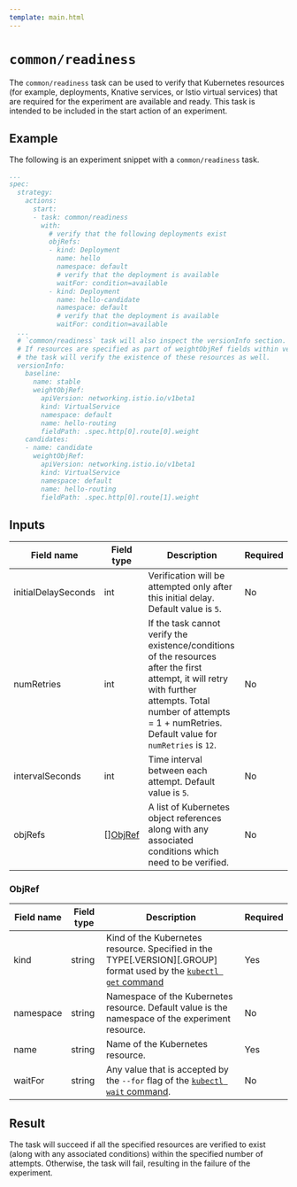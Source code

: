 ```yaml
---
template: main.html
---
```


# `common/readiness`
The `common/readiness` task can be used to verify that Kubernetes resources (for example, deployments, Knative services, or Istio virtual services) that are required for the experiment are available and ready. This task is intended to be included in the start action of an experiment.

## Example
The following is an experiment snippet with a `common/readiness` task.

```yaml
...
spec:
  strategy:
    actions:
      start:
      - task: common/readiness
        with:
          # verify that the following deployments exist
          objRefs:
          - kind: Deployment
            name: hello
            namespace: default 
            # verify that the deployment is available
            waitFor: condition=available
          - kind: Deployment
            name: hello-candidate
            namespace: default
            # verify that the deployment is available
            waitFor: condition=available
  ...
  # `common/readiness` task will also inspect the versionInfo section.
  # If resources are specified as part of weightObjRef fields within versionInfo, 
  # the task will verify the existence of these resources as well.
  versionInfo:
    baseline:
      name: stable
      weightObjRef:
        apiVersion: networking.istio.io/v1beta1
        kind: VirtualService
        namespace: default
        name: hello-routing
        fieldPath: .spec.http[0].route[0].weight
    candidates:
    - name: candidate
      weightObjRef:
        apiVersion: networking.istio.io/v1beta1
        kind: VirtualService
        namespace: default
        name: hello-routing
        fieldPath: .spec.http[0].route[1].weight
```

## Inputs
<!-- // ObjRef contains details about a specific K8s object whose existence and readiness will be checked
type ObjRef struct {
	// Kind of the object. Specified in the TYPE[.VERSION][.GROUP] format used by `kubectl`
	// See https://kubernetes.io/docs/reference/generated/kubectl/kubectl-commands#get
	Kind string `json:"kind" yaml:"kind"`
	// Namespace of the object. Optional. If left unspecified, this will be defaulted to the namespace of the experiment
	Namespace *string `json:"namespace,omitempty" yaml:"namespace,omitempty"`
	// Name of the object
	Name string `json:"name" yaml:"name"`
	// Wait for condition. Optional.
	// Any value that is accepted by the --for flag of the `kubectl wait` command can be specified.
	// See https://kubernetes.io/docs/reference/generated/kubectl/kubectl-commands#wait
	WaitFor *string `json:"waitFor,omitempty" yaml:"waitFor,omitempty"`
}

// ReadinessInputs contains a list of K8s object references along with
// optional readiness conditions for them. The inputs also specify the delays
// and retries involved in the existence and readiness checks.
// This task will also check for existence of objects specified
// in the VersionInfo field of the experiment.
type ReadinessInputs struct {
	// InitialDelaySeconds is optional and defaulted to 5 secs. The first check will be performed after this delay.
	InitialDelaySeconds *int32 `json:"initialDelaySeconds,omitempty" yaml:"initialDelaySeconds,omitempty"`
	// NumRetries is optional and defaulted to 12. This is the number of retries that will be attempted after the first check. Total number of trials = 1 + NumRetries.
	NumRetries *int32 `json:"numRetries,omitempty" yaml:"numRetries,omitempty"`
	// IntervalSeconds is optional and defaulted to 5 secs
	// Retries will be attempted periodically every IntervalSeconds
	IntervalSeconds *int32 `json:"intervalSeconds,omitempty" yaml:"intervalSeconds,omitempty"`
	// ObjRefs is a list of K8s objects along with optional readiness conditions
	ObjRefs []ObjRef `json:"objRefs,omitempty" yaml:"objRefs,omitempty"`
} -->

| Field name | Field type | Description | Required |
| ----- | ---- | ----------- | -------- |
| initialDelaySeconds | int | Verification will be attempted only after this initial delay. Default value is `5`. | No |
| numRetries | int | If the task cannot verify the existence/conditions of the resources after the first attempt, it will retry with further attempts. Total number of attempts = 1 + numRetries. Default value for `numRetries` is `12`. | No |
| intervalSeconds | int | Time interval between each attempt. Default value is `5`. | No |
| objRefs | [][ObjRef](#objref) | A list of Kubernetes object references along with any associated conditions which need to be verified. | No |

### ObjRef
| Field name | Field type | Description | Required |
| ----- | ---- | ----------- | -------- |
| kind | string | Kind of the Kubernetes resource. Specified in the TYPE[.VERSION][.GROUP] format used by the [`kubectl get` command](https://kubernetes.io/docs/reference/generated/kubectl/kubectl-commands#get) | Yes |
| namespace | string | Namespace of the Kubernetes resource. Default value is the namespace of the experiment resource. | No |
| name | string | Name of the Kubernetes resource. | Yes |
| waitFor | string | Any value that is accepted by the `--for` flag of the [`kubectl wait` command](https://kubernetes.io/docs/reference/generated/kubectl/kubectl-commands#wait). | No |


## Result
The task will succeed if all the specified resources are verified to exist (along with any associated conditions) within the specified number of attempts. Otherwise, the task will fail, resulting in the failure of the experiment.